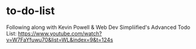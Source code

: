 # to-do-list
 Following along with Kevin Powell & Web Dev Simpliified's Advanced Todo List: https://www.youtube.com/watch?v=W7FaYfuwu70&list=WL&index=9&t=124s
